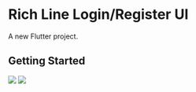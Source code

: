 # Rich Line Login/Register UI

A new Flutter project.

## Getting Started

![](https://github.com/phoenixen/Flutter_Auth_UI/blob/main/assets/images/Screenshot_1626716624.png)
![](https://github.com/phoenixen/Flutter_Auth_UI/blob/main/assets/images/Screenshot_1626716629.png)


